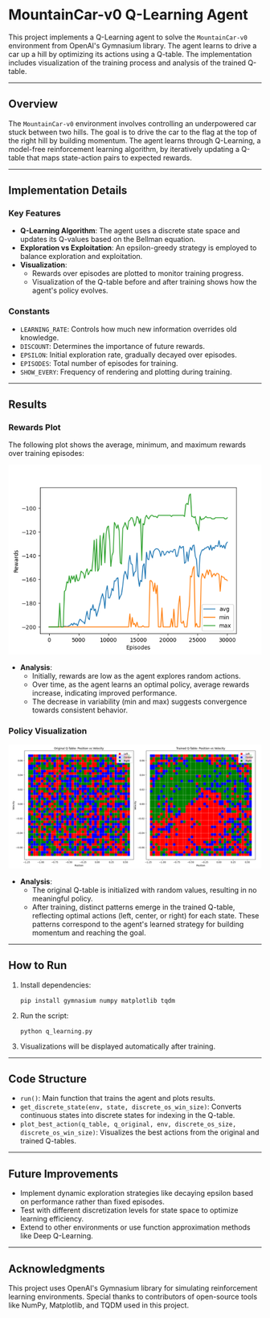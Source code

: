 
# MountainCar-v0 Q-Learning Agent

This project implements a Q-Learning agent to solve the `MountainCar-v0` environment from OpenAI's Gymnasium library. The agent learns to drive a car up a hill by optimizing its actions using a Q-table. The implementation includes visualization of the training process and analysis of the trained Q-table.

---

## **Overview**

The `MountainCar-v0` environment involves controlling an underpowered car stuck between two hills. The goal is to drive the car to the flag at the top of the right hill by building momentum. The agent learns through Q-Learning, a model-free reinforcement learning algorithm, by iteratively updating a Q-table that maps state-action pairs to expected rewards.

---

## **Implementation Details**

### **Key Features**
- **Q-Learning Algorithm**: The agent uses a discrete state space and updates its Q-values based on the Bellman equation.
- **Exploration vs Exploitation**: An epsilon-greedy strategy is employed to balance exploration and exploitation.
- **Visualization**: 
  - Rewards over episodes are plotted to monitor training progress.
  - Visualization of the Q-table before and after training shows how the agent's policy evolves.

### **Constants**
- `LEARNING_RATE`: Controls how much new information overrides old knowledge.
- `DISCOUNT`: Determines the importance of future rewards.
- `EPSILON`: Initial exploration rate, gradually decayed over episodes.
- `EPISODES`: Total number of episodes for training.
- `SHOW_EVERY`: Frequency of rendering and plotting during training.

---

## **Results**

### **Rewards Plot**

The following plot shows the average, minimum, and maximum rewards over training episodes:

![Rewards Plot](./rewards.png)

- **Analysis**: 
  - Initially, rewards are low as the agent explores random actions.
  - Over time, as the agent learns an optimal policy, average rewards increase, indicating improved performance.
  - The decrease in variability (min and max) suggests convergence towards consistent behavior.

### **Policy Visualization**


![Q plots](./Q_tables.png)



- **Analysis**:
  - The original Q-table is initialized with random values, resulting in no meaningful policy.
  - After training, distinct patterns emerge in the trained Q-table, reflecting optimal actions (left, center, or right) for each state. These patterns correspond to the agent's learned strategy for building momentum and reaching the goal.

---

## **How to Run**

1. Install dependencies:
   ```
   pip install gymnasium numpy matplotlib tqdm
   ```
2. Run the script:
   ```
   python q_learning.py
   ```
3. Visualizations will be displayed automatically after training.

---

## **Code Structure**

- `run()`: Main function that trains the agent and plots results.
- `get_discrete_state(env, state, discrete_os_win_size)`: Converts continuous states into discrete states for indexing in the Q-table.
- `plot_best_action(q_table, q_original, env, discrete_os_size, discrete_os_win_size)`: Visualizes the best actions from the original and trained Q-tables.

---

## **Future Improvements**
- Implement dynamic exploration strategies like decaying epsilon based on performance rather than fixed episodes.
- Test with different discretization levels for state space to optimize learning efficiency.
- Extend to other environments or use function approximation methods like Deep Q-Learning.

---

## **Acknowledgments**
This project uses OpenAI's Gymnasium library for simulating reinforcement learning environments. Special thanks to contributors of open-source tools like NumPy, Matplotlib, and TQDM used in this project.
